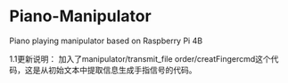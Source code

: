 # Piano-Manipulator
Piano playing manipulator based on Raspberry Pi 4B

1.1更新说明：
加入了manipulator/transmit_file order/creatFingercmd这个代码，这是从初始文本中提取信息生成手指信号的代码。
